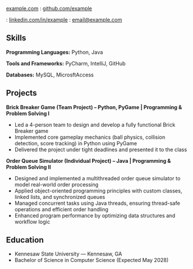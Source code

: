 
<span class="iconify" data-icon="charm:person"></span> [example.com](https://example.com/)
  : <span class="iconify" data-icon="tabler:brand-github"></span> [github.com/example](https://github.com/example)

  : <span class="iconify" data-icon="tabler:brand-linkedin"></span> [linkedin.com/in/example](https://linkedin.com/in/douglas-junior-tanyanyiwa/)
  : <span class="iconify" data-icon="tabler:mail"></span> [email@example.com](mailto:junior.dougyt@gmail.com)

## Skills

**Programming Languages:** <span class="iconify" data-icon="vscode-icons:file-type-python"></span> Python,<span class="iconify" data-icon="logos:java" data-inline="false"></span> Java

**Tools and Frameworks:** PyCharm, IntelliJ, GitHub

**Databases:** MySQL, MicrosftAccess

## Projects

**Brick Breaker Game (Team Project) – Python, PyGame | Programming & Problem Solving I**

- Led a 4-person team to design and develop a fully functional Brick Breaker game
- Implemented core gameplay mechanics (ball physics, collision detection, score tracking) in Python using PyGame
- Delivered the project under tight deadlines and presented it to the class

**Order Queue Simulator (Individual Project) – Java | Programming & Problem Solving II**
- Designed and implemented a multithreaded order queue simulator to model real-world order processing
- Applied object-oriented programming principles with custom classes, linked lists, and synchronized queues
- Managed concurrent tasks using Java threads, ensuring thread-safe operations and efficient order handling
- Enhanced program performance by optimizing data structures and workflow logic

## Education

- Kennesaw State University — Kennesaw, GA
- Bachelor of Science in Computer Science (Expected May 2028)
